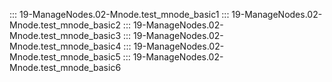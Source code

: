 ::: 19-ManageNodes.02-Mnode.test_mnode_basic1
::: 19-ManageNodes.02-Mnode.test_mnode_basic2
::: 19-ManageNodes.02-Mnode.test_mnode_basic3
::: 19-ManageNodes.02-Mnode.test_mnode_basic4
::: 19-ManageNodes.02-Mnode.test_mnode_basic5
::: 19-ManageNodes.02-Mnode.test_mnode_basic6
